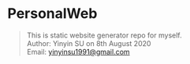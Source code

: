 # PersonalWeb
> This is static website generator repo for myself.<br />
> Author: Yinyin SU on 8th August 2020 <br>
> Email: <yinyinsu1991@gmail.com>
